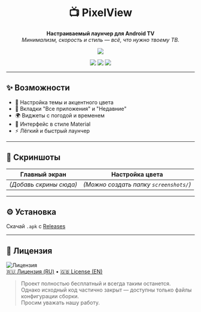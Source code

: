 <h1 align="center">📺 PixelView</h1>

<p align="center">
  <strong>Настраиваемый лаунчер для Android TV</strong><br/>
  <em>Минимализм, скорость и стиль — всё, что нужно твоему ТВ.</em>
</p>

<p align="center">
  <a href="./README.md"><img src="https://img.shields.io/badge/🇬🇧 Read in English-grey?style=for-the-badge" /></a>
</p>

<p align="center">
  <img src="https://img.shields.io/badge/Платформа-Android%20TV-green?style=flat-square" />
  <img src="https://img.shields.io/badge/Сделано%20на-Java-blue?style=flat-square" />
  <img src="https://img.shields.io/badge/license-PixelSmith%20Custom-red?style=flat-square" />
</p>

---

## ✨ Возможности

- 🎨 Настройка темы и акцентного цвета  
- 📁 Вкладки "Все приложения" и "Недавние"  
- 🌍 Виджеты с погодой и временем  
- 📱 Интерфейс в стиле Material  
- ⚡ Лёгкий и быстрый лаунчер  

---

## 📸 Скриншоты

| Главный экран | Настройка цвета |
|---------------|-----------------|
| *(Добавь скрины сюда)* | *(Можно создать папку `screenshots/`)* |

---

## ⚙️ Установка

Скачай `.apk` с [Releases](https://github.com/PixelSmith-tech/PixelView/releases)  

---

## 📜 Лицензия

![Лицензия](https://img.shields.io/badge/license-PixelSmith%20Custom-red?style=flat-square)  
[🇷🇺 Лицензия (RU)](LICENSE_RU.md) • [🇬🇧 License (EN)](LICENSE_EN.md)

> Проект полностью бесплатный и всегда таким останется.  
> Однако исходный код частично закрыт — доступны только файлы конфигурации сборки.  
> Просим уважать нашу работу.
